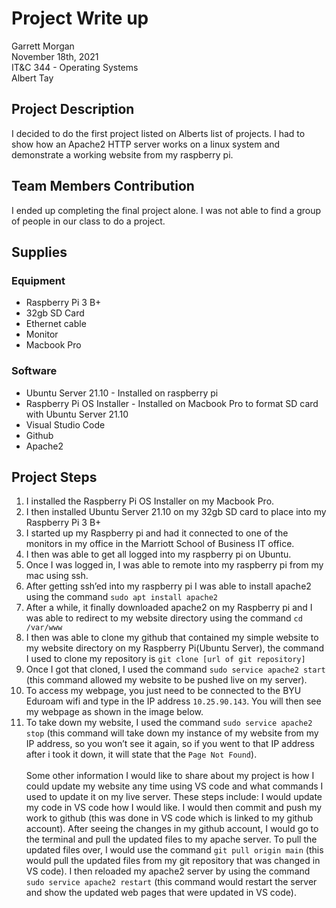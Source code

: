 # Project Write up
Garrett Morgan <br/>
November 18th, 2021<br/>
IT&C 344 - Operating Systems<br/>
Albert Tay

## Project Description
I decided to do the first project listed on Alberts list of projects. I had to show how an Apache2 HTTP server works on a linux system and demonstrate a working website from my raspberry pi.

## Team Members Contribution
I ended up completing the final project alone. I was not able to find a group of people in our class to do a project.

## Supplies
### Equipment
- Raspberry Pi 3 B+
- 32gb SD Card
- Ethernet cable
- Monitor
- Macbook Pro
### Software
- Ubuntu Server 21.10 - Installed on raspberry pi
- Raspberry Pi OS Installer - Installed on Macbook Pro to format SD card with Ubuntu Server 21.10
- Visual Studio Code
- Github
- Apache2

## Project Steps
1. I installed the Raspberry Pi OS Installer on my Macbook Pro.
2. I then installed Ubuntu Server 21.10 on my 32gb SD card to place into my Raspberry Pi 3 B+
3. I started up my Raspberry pi and had it connected to one of the monitors in my office in the Marriott School of Business IT office. 
4. I then was able to get all logged into my raspberry pi on Ubuntu.
5. Once I was logged in, I was able to remote into my raspberry pi from my mac using ssh.
6. After getting ssh’ed into my raspberry pi I was able to install apache2 using the command `sudo apt install apache2`
7. After a while, it finally downloaded apache2 on my Raspberry pi and I was able to redirect to my website directory using the command `cd /var/www`
8. I then was able to clone my github that contained my simple website to my website directory on my Raspberry Pi(Ubuntu Server), the command I used to clone my repository is `git clone [url of git repository]`
9. Once I got that cloned, I used the command `sudo service apache2 start` (this command allowed my website to be pushed live on my server).
10. To access my webpage, you just need to be connected to the BYU Eduroam wifi and type in the IP address `10.25.90.143`. You will then see my webpage as shown in the image below.
11. To take down my website, I used the command `sudo service apache2 stop` (this command will take down my instance of my website from my IP address, so you won’t see it again, so if you went to that IP address after i took it down, it will state that the `Page Not Found`).
<br/><br/>
Some other information I would like to share about my project is how I could update my website any time using VS code and what commands I used to update it on my live server. These steps include:
I would update my code in VS code how I would like. 
I would then commit and push my work to github (this was done in VS code which is linked to my github account).
After seeing the changes in my github account, I would go to the terminal and pull the updated files to my apache server. 
To pull the updated files over, I would use the command `git pull origin main` (this would pull the updated files from my git repository that was changed in VS code).
I then reloaded my apache2 server by using the command `sudo service apache2 restart` (this command would restart the server and show the updated web pages that were updated in VS code).
